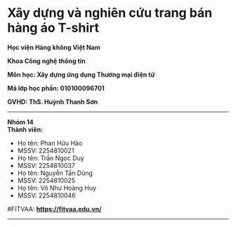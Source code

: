 # Xây dựng và nghiên cứu trang bán hàng áo T-shirt

**Học viện Hàng không Việt Nam** 

**Khoa Công nghệ thông tin** 

**Môn học: Xây dựng ứng dụng Thương mại điện tử**

**Mã lớp học phần: 010100096701**

**GVHD: ThS. Huỳnh Thanh Sơn**
****
**Nhóm 14**  
**Thành viên:** 
- Họ tên: Phan Hữu Hào
- MSSV: 2254810021
- Họ tên: Trần Ngọc Duy
- MSSV: 2254810037
- Họ tên: Nguyễn Tấn Dũng
- MSSV: 2254810025
- Họ tên: Võ Như Hoàng Huy
- MSSV: 2254810046

#FITVAA:
**https://fitvaa.edu.vn/**
****